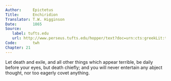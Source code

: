 ```yaml
---
Author:     Epictetus  
Title:      Enchiridion  
Translator: T.W. Higginson  
Date:       1865  
Source:
   label: tufts.edu
   url: http://www.perseus.tufts.edu/hopper/text?doc=urn:cts:greekLit:tlg0557.tlg002.perseus-eng2:1
Code:       twh  
Chapter: 21
---
```


Let death and exile, and all other things which appear terrible, be daily
before your eyes, but death chiefly; and you will never entertain any abject
thought, nor too eagerly covet anything.


